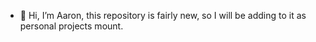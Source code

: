 - 👋 Hi, I’m Aaron, this repository is fairly new, so I will be adding to it as personal projects mount. 

<!---
AnealC/AnealC is a ✨ special ✨ repository because its `README.md` (this file) appears on your GitHub profile.
You can click the Preview link to take a look at your changes.
--->
